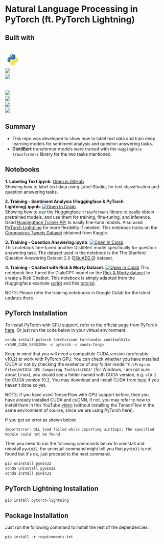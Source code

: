 # Natural Language Processing in PyTorch (ft. PyTorch Lightning)

## Built with
<code>
<img height="50" src="https://raw.githubusercontent.com/github/explore/80688e429a7d4ef2fca1e82350fe8e3517d3494d/topics/python/python.png">
<img height="50" src="https://raw.githubusercontent.com/numpy/numpy/7e7f4adab814b223f7f917369a72757cd28b10cb/branding/icons/numpylogo.svg">
<img height="50" src="https://raw.githubusercontent.com/pandas-dev/pandas/761bceb77d44aa63b71dda43ca46e8fd4b9d7422/web/pandas/static/img/pandas.svg">
<br>
<img height="50" src="https://upload.wikimedia.org/wikipedia/commons/thumb/0/05/Scikit_learn_logo_small.svg/1280px-Scikit_learn_logo_small.svg.png">
<a href="https://pytorch.org/"><img height="50" src="https://miro.medium.com/max/691/0*xXUYOs5MWWenxoNz"></a>
<a href="https://github.com/PyTorchLightning/pytorch-lightning"><img height="50" src="https://github.com/PyTorchLightning/pytorch-lightning/blob/master/docs/source/_static/images/logo.png?raw=true"></a>
<a href="https://github.com/huggingface/transformers"><img height="50" src="https://image4.owler.com/logo/hugging-face_owler_20191218_073707_original.png"></a>
</code>

## Summary
- This repo was developed to show how to label text data and train deep learning models for sentiment analysis and question answering tasks.
- **DistilBert** transformer models were trained with the `HuggingFace` `transformers` library for the two tasks mentioned.

## Notebooks

**1. Labeling Text.ipynb**: [Open in GitHub](https://github.com/ansonnn07/Natural-Language-Processing-PyTorch/blob/master/1.%20Labeling%20Text.ipynb) <br>
Showing how to label text data using Label Studio, for text classification and question answering tasks.

**2. Training - Sentiment Analysis (Huggingface & PyTorch Lightning).ipynb**: [![Open In Colab](https://colab.research.google.com/assets/colab-badge.svg)](https://colab.research.google.com/drive/1ecwNoxd2jMAJyzrcMpvIjJkgOgPpONrr?usp=sharing) <br>
Showing how to use the Huggingface `transformers` library to easily obtain pretrained models, and use them for training, fine-tuning, and inference. Used [Huggingface Trainer API](https://huggingface.co/transformers/main_classes/trainer.html) to easily fine-tune models. Also used [PyTorch Lightning](https://github.com/PyTorchLightning/pytorch-lightning) for more flexibility if needed. This notebook trains on the [Coronavirus Tweets Dataset](https://www.kaggle.com/datatattle/covid-19-nlp-text-classification) obtained from Kaggle.

**3. Training - Question Answering.ipynb**: [![Open In Colab](https://colab.research.google.com/assets/colab-badge.svg)](https://colab.research.google.com/drive/1wKX1GUjEhjuc0V0UnnR7z1g5ePITD3lk?usp=sharing) <br>
This notebook fine-tuned another DistilBert model specifically for question answering task. The dataset used in the notebook is the The Stanford Question Answering Dataset 2.0 ([SQuAD2.0](https://rajpurkar.github.io/SQuAD-explorer/)) dataset.

**4. Training - Chatbot with Rick & Morty Dataset**: [![Open In Colab](https://colab.research.google.com/assets/colab-badge.svg)](https://colab.research.google.com/drive/1_GTdl5mR3h1enh3pFMH2J7E4TJpEWGTU?usp=sharing)
This notebook fine-tuned the DialoGPT model on the [Rick & Morty dataset](https://www.kaggle.com/andradaolteanu/rickmorty-scripts) to create a Rick Chatbot. This notebook is simply adapted from the Huggingface example [script](https://github.com/huggingface/transformers/blob/master/examples/legacy/run_language_modeling.py) and this [tutorial](https://nathancooper.io/i-am-a-nerd/chatbot/deep-learning/gpt2/2020/05/12/chatbot-part-1.html).

NOTE: Please refer the training notebooks in Google Colab for the latest updates there.

## PyTorch Installation
To install PyTorch with GPU support, refer to the official page from PyTorch [here](https://pytorch.org/get-started/locally/). Or just run the code below in your virtual environment.

```
conda install pytorch torchvision torchaudio cudatoolkit=<YOUR_CUDA_VERSION> -c pytorch -c conda-forge
```

Keep in mind that you will need a compatible CUDA version (preferably v10.2) to work with PyTorch GPU. You can check whether you have installed CUDA or not by checking the existence of any folder inside `"C:\Program Files\NVIDIA GPU Computing Toolkit\CUDA"` (for Windows, I am not sure about Linux), you should see a folder named with CUDA version, e.g. `v10.2` for CUDA version 10.2. You may download and install CUDA from [here](https://developer.nvidia.com/cuda-downloads) if you haven't done so yet. 

NOTE: If you have used TensorFlow with GPU support before, then you have already installed CUDA and cuDNN, if not, you may refer to how to install them in this YouTube [video](https://youtu.be/hHWkvEcDBO0) (without installing the TensorFlow in the same environment of course, since we are using PyTorch here).

If you get an error as shown below:
```
ImportError: DLL load failed while importing win32api: The specified module could not be found.
```
Then you need to run the following commands below to uninstall and reinstall `pywin32`, the uninstall command might tell you that `pywin32` is not found but it's ok, just proceed to the next command.
```
pip uninstall pywin32
conda uninstall pywin32
conda install pywin32
```

## PyTorch Lightning Installation
```
pip install pytorch-lightning
```

## Package Installation
Just run the following command to install the rest of the dependencies:

```
pip install -r requirements.txt
```